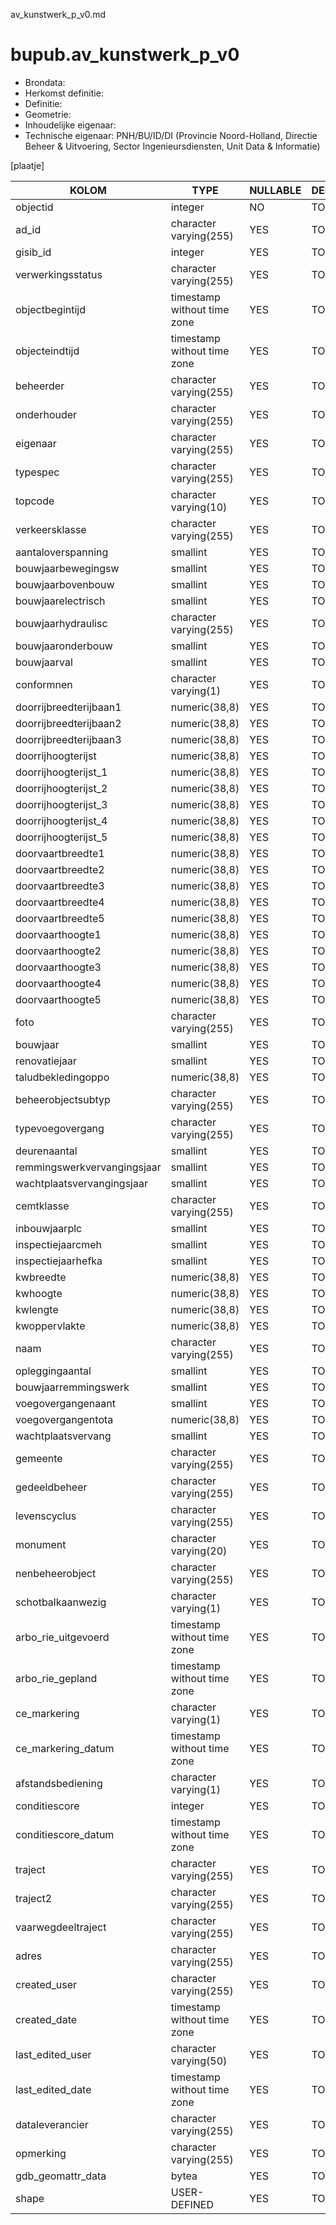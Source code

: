av_kunstwerk_p_v0.md

# bupub.av_kunstwerk_p_v0


* Brondata: 
* Herkomst definitie: 
* Definitie: 
* Geometrie: 
* Inhoudelijke eigenaar: 
* Technische eigenaar: PNH/BU/ID/DI (Provincie Noord-Holland, Directie Beheer & Uitvoering, Sector Ingenieursdiensten, Unit Data & Informatie)

[plaatje]


|KOLOM                            |TYPE                       |NULLABLE|DEFINITIE|
|------                           |----                       |-----   |-----    |
|objectid                         |integer                    |NO      |TODO|
|ad_id                            |character varying(255)     |YES     |TODO|
|gisib_id                         |integer                    |YES     |TODO|
|verwerkingsstatus                |character varying(255)     |YES     |TODO|
|objectbegintijd                  |timestamp without time zone|YES     |TODO|
|objecteindtijd                   |timestamp without time zone|YES     |TODO|
|beheerder                        |character varying(255)     |YES     |TODO|
|onderhouder                      |character varying(255)     |YES     |TODO|
|eigenaar                         |character varying(255)     |YES     |TODO|
|typespec                         |character varying(255)     |YES     |TODO|
|topcode                          |character varying(10)      |YES     |TODO|
|verkeersklasse                   |character varying(255)     |YES     |TODO|
|aantaloverspanning               |smallint                   |YES     |TODO|
|bouwjaarbewegingsw               |smallint                   |YES     |TODO|
|bouwjaarbovenbouw                |smallint                   |YES     |TODO|
|bouwjaarelectrisch               |smallint                   |YES     |TODO|
|bouwjaarhydraulisc               |character varying(255)     |YES     |TODO|
|bouwjaaronderbouw                |smallint                   |YES     |TODO|
|bouwjaarval                      |smallint                   |YES     |TODO|
|conformnen                       |character varying(1)       |YES     |TODO|
|doorrijbreedterijbaan1           |numeric(38,8)              |YES     |TODO|
|doorrijbreedterijbaan2           |numeric(38,8)              |YES     |TODO|
|doorrijbreedterijbaan3           |numeric(38,8)              |YES     |TODO|
|doorrijhoogterijst               |numeric(38,8)              |YES     |TODO|
|doorrijhoogterijst_1             |numeric(38,8)              |YES     |TODO|
|doorrijhoogterijst_2             |numeric(38,8)              |YES     |TODO|
|doorrijhoogterijst_3             |numeric(38,8)              |YES     |TODO|
|doorrijhoogterijst_4             |numeric(38,8)              |YES     |TODO|
|doorrijhoogterijst_5             |numeric(38,8)              |YES     |TODO|
|doorvaartbreedte1                |numeric(38,8)              |YES     |TODO|
|doorvaartbreedte2                |numeric(38,8)              |YES     |TODO|
|doorvaartbreedte3                |numeric(38,8)              |YES     |TODO|
|doorvaartbreedte4                |numeric(38,8)              |YES     |TODO|
|doorvaartbreedte5                |numeric(38,8)              |YES     |TODO|
|doorvaarthoogte1                 |numeric(38,8)              |YES     |TODO|
|doorvaarthoogte2                 |numeric(38,8)              |YES     |TODO|
|doorvaarthoogte3                 |numeric(38,8)              |YES     |TODO|
|doorvaarthoogte4                 |numeric(38,8)              |YES     |TODO|
|doorvaarthoogte5                 |numeric(38,8)              |YES     |TODO|
|foto                             |character varying(255)     |YES     |TODO|
|bouwjaar                         |smallint                   |YES     |TODO|
|renovatiejaar                    |smallint                   |YES     |TODO|
|taludbekledingoppo               |numeric(38,8)              |YES     |TODO|
|beheerobjectsubtyp               |character varying(255)     |YES     |TODO|
|typevoegovergang                 |character varying(255)     |YES     |TODO|
|deurenaantal                     |smallint                   |YES     |TODO|
|remmingswerkvervangingsjaar      |smallint                   |YES     |TODO|
|wachtplaatsvervangingsjaar       |smallint                   |YES     |TODO|
|cemtklasse                       |character varying(255)     |YES     |TODO|
|inbouwjaarplc                    |smallint                   |YES     |TODO|
|inspectiejaarcmeh                |smallint                   |YES     |TODO|
|inspectiejaarhefka               |smallint                   |YES     |TODO|
|kwbreedte                        |numeric(38,8)              |YES     |TODO|
|kwhoogte                         |numeric(38,8)              |YES     |TODO|
|kwlengte                         |numeric(38,8)              |YES     |TODO|
|kwoppervlakte                    |numeric(38,8)              |YES     |TODO|
|naam                             |character varying(255)     |YES     |TODO|
|opleggingaantal                  |smallint                   |YES     |TODO|
|bouwjaarremmingswerk             |smallint                   |YES     |TODO|
|voegovergangenaant               |smallint                   |YES     |TODO|
|voegovergangentota               |numeric(38,8)              |YES     |TODO|
|wachtplaatsvervang               |smallint                   |YES     |TODO|
|gemeente                         |character varying(255)     |YES     |TODO|
|gedeeldbeheer                    |character varying(255)     |YES     |TODO|
|levenscyclus                     |character varying(255)     |YES     |TODO|
|monument                         |character varying(20)      |YES     |TODO|
|nenbeheerobject                  |character varying(255)     |YES     |TODO|
|schotbalkaanwezig                |character varying(1)       |YES     |TODO|
|arbo_rie_uitgevoerd              |timestamp without time zone|YES     |TODO|
|arbo_rie_gepland                 |timestamp without time zone|YES     |TODO|
|ce_markering                     |character varying(1)       |YES     |TODO|
|ce_markering_datum               |timestamp without time zone|YES     |TODO|
|afstandsbediening                |character varying(1)       |YES     |TODO|
|conditiescore                    |integer                    |YES     |TODO|
|conditiescore_datum              |timestamp without time zone|YES     |TODO|
|traject                          |character varying(255)     |YES     |TODO|
|traject2                         |character varying(255)     |YES     |TODO|
|vaarwegdeeltraject               |character varying(255)     |YES     |TODO|
|adres                            |character varying(255)     |YES     |TODO|
|created_user                     |character varying(255)     |YES     |TODO|
|created_date                     |timestamp without time zone|YES     |TODO|
|last_edited_user                 |character varying(50)      |YES     |TODO|
|last_edited_date                 |timestamp without time zone|YES     |TODO|
|dataleverancier                  |character varying(255)     |YES     |TODO|
|opmerking                        |character varying(255)     |YES     |TODO|
|gdb_geomattr_data                |bytea                      |YES     |TODO|
|shape                            |USER-DEFINED               |YES     |TODO|
